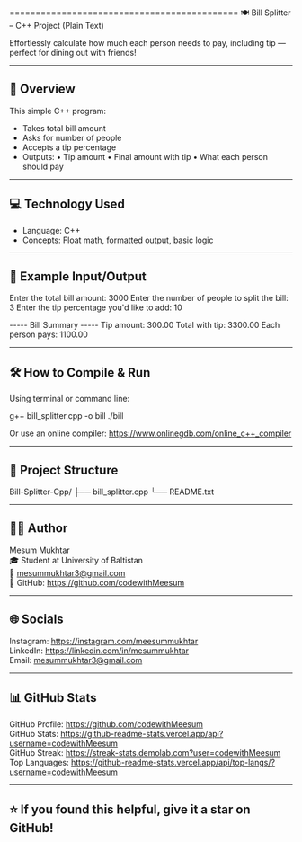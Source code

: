 ============================================
🍽️ Bill Splitter – C++ Project (Plain Text)


Effortlessly calculate how much each person needs to pay, including tip — perfect for dining out with friends!

--------------------
📌 Overview
--------------------
This simple C++ program:
- Takes total bill amount
- Asks for number of people
- Accepts a tip percentage
- Outputs:
  • Tip amount
  • Final amount with tip
  • What each person should pay

--------------------
💻 Technology Used
--------------------
- Language: C++
- Concepts: Float math, formatted output, basic logic

--------------------
🧪 Example Input/Output
--------------------
Enter the total bill amount: 3000
Enter the number of people to split the bill: 3
Enter the tip percentage you'd like to add: 10

----- Bill Summary -----
Tip amount: 300.00
Total with tip: 3300.00
Each person pays: 1100.00

--------------------
🛠 How to Compile & Run
--------------------
Using terminal or command line:

g++ bill_splitter.cpp -o bill
./bill

Or use an online compiler:
https://www.onlinegdb.com/online_c++_compiler

--------------------
📁 Project Structure
--------------------
Bill-Splitter-Cpp/
├── bill_splitter.cpp
└── README.txt

--------------------
👨‍💻 Author
--------------------
Mesum Mukhtar  
🎓 Student at University of Baltistan  
📧 mesummukhtar3@gmail.com  
🔗 GitHub: https://github.com/codewithMeesum

--------------------
🌐 Socials
--------------------
Instagram:  https://instagram.com/meesummukhtar  
LinkedIn:   https://linkedin.com/in/mesummukhtar  
Email:      mesummukhtar3@gmail.com

--------------------
📊 GitHub Stats
--------------------
GitHub Profile: https://github.com/codewithMeesum  
GitHub Stats:   https://github-readme-stats.vercel.app/api?username=codewithMeesum  
GitHub Streak:  https://streak-stats.demolab.com?user=codewithMeesum  
Top Languages:  https://github-readme-stats.vercel.app/api/top-langs/?username=codewithMeesum

--------------------
⭐ If you found this helpful, give it a star on GitHub!
--------------------
